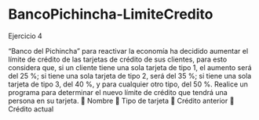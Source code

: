 # BancoPichincha-LimiteCredito
Ejercicio 4

“Banco del Pichincha” para reactivar la economía ha decidido aumentar el límite de crédito de las tarjetas de crédito de sus clientes, para esto considera que, si un cliente tiene una sola tarjeta de tipo 1, el aumento será del 25 %; si tiene una sola tarjeta de tipo 2, será del 35 %; si tiene una sola tarjeta de tipo 3, del 40 %, y para cualquier otro tipo, del 50 %. Realice un programa para determinar el nuevo límite de crédito que tendrá una persona en su tarjeta.
 Nombre
 Tipo de tarjeta
 Crédito anterior
 Crédito actual
